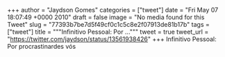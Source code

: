 
+++
author = "Jaydson Gomes"
categories = ["tweet"]
date = "Fri May 07 18:07:49 +0000 2010"
draft = false
image = "No media found for this Tweet"
slug = "77393b7be7d5f49cf0c1c5c8e2f07913de81b17b"
tags = ["tweet"]
title = """Infinitivo Pessoal:  Por ..."""
tweet = true
tweet_url = "https://twitter.com/jaydson/status/13561938426"
+++
Infinitivo Pessoal:  Por procrastinardes vós
